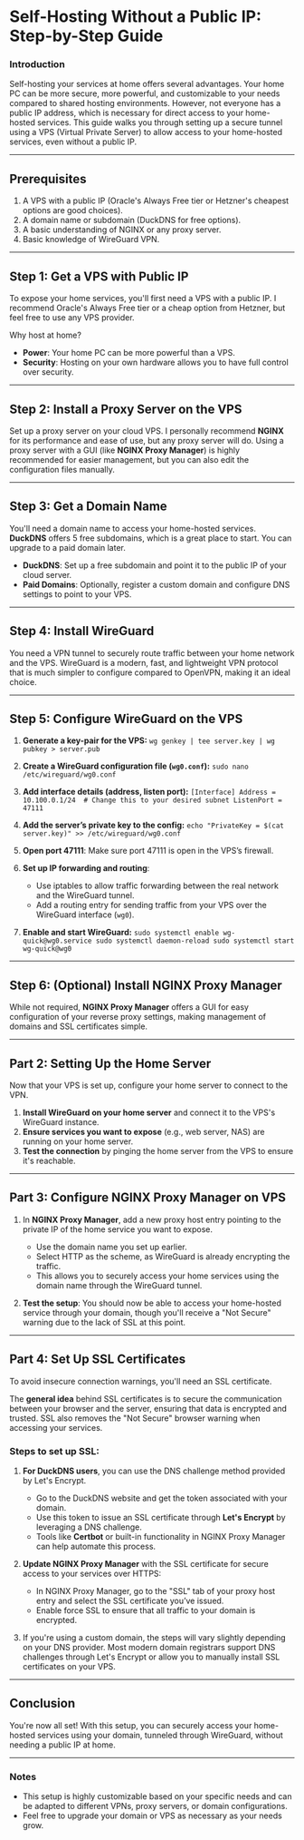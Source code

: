 # Self-Hosting Without a Public IP: Step-by-Step Guide

### Introduction
Self-hosting your services at home offers several advantages. Your home PC can be more secure, more powerful, and customizable to your needs compared to shared hosting environments. However, not everyone has a public IP address, which is necessary for direct access to your home-hosted services. This guide walks you through setting up a secure tunnel using a VPS (Virtual Private Server) to allow access to your home-hosted services, even without a public IP.

---

## Prerequisites
1. A VPS with a public IP (Oracle's Always Free tier or Hetzner's cheapest options are good choices).
2. A domain name or subdomain (DuckDNS for free options).
3. A basic understanding of NGINX or any proxy server.
4. Basic knowledge of WireGuard VPN.

---

## Step 1: Get a VPS with Public IP
To expose your home services, you'll first need a VPS with a public IP. I recommend Oracle's Always Free tier or a cheap option from Hetzner, but feel free to use any VPS provider.

Why host at home?
- **Power**: Your home PC can be more powerful than a VPS.
- **Security**: Hosting on your own hardware allows you to have full control over security.

---

## Step 2: Install a Proxy Server on the VPS
Set up a proxy server on your cloud VPS. I personally recommend **NGINX** for its performance and ease of use, but any proxy server will do. Using a proxy server with a GUI (like **NGINX Proxy Manager**) is highly recommended for easier management, but you can also edit the configuration files manually.

---

## Step 3: Get a Domain Name
You'll need a domain name to access your home-hosted services. **DuckDNS** offers 5 free subdomains, which is a great place to start. You can upgrade to a paid domain later.

- **DuckDNS**: Set up a free subdomain and point it to the public IP of your cloud server.
- **Paid Domains**: Optionally, register a custom domain and configure DNS settings to point to your VPS.

---

## Step 4: Install WireGuard
You need a VPN tunnel to securely route traffic between your home network and the VPS. WireGuard is a modern, fast, and lightweight VPN protocol that is much simpler to configure compared to OpenVPN, making it an ideal choice.

---

## Step 5: Configure WireGuard on the VPS

1. **Generate a key-pair for the VPS:**
   `
   wg genkey | tee server.key | wg pubkey > server.pub
   `

2. **Create a WireGuard configuration file (`wg0.conf`):**
   `
   sudo nano /etc/wireguard/wg0.conf
   `

3. **Add interface details (address, listen port):**
   `
   [Interface]
   Address = 10.100.0.1/24  # Change this to your desired subnet
   ListenPort = 47111
   `

4. **Add the server’s private key to the config:**
   `
   echo "PrivateKey = $(cat server.key)" >> /etc/wireguard/wg0.conf
   `

5. **Open port 47111**: Make sure port 47111 is open in the VPS’s firewall.

6. **Set up IP forwarding and routing**:
   - Use iptables to allow traffic forwarding between the real network and the WireGuard tunnel.
   - Add a routing entry for sending traffic from your VPS over the WireGuard interface (`wg0`).

7. **Enable and start WireGuard:**
   `
   sudo systemctl enable wg-quick@wg0.service
   sudo systemctl daemon-reload
   sudo systemctl start wg-quick@wg0
   `

---

## Step 6: (Optional) Install NGINX Proxy Manager
While not required, **NGINX Proxy Manager** offers a GUI for easy configuration of your reverse proxy settings, making management of domains and SSL certificates simple.

---

## Part 2: Setting Up the Home Server
Now that your VPS is set up, configure your home server to connect to the VPN.

1. **Install WireGuard on your home server** and connect it to the VPS's WireGuard instance.
2. **Ensure services you want to expose** (e.g., web server, NAS) are running on your home server.
3. **Test the connection** by pinging the home server from the VPS to ensure it's reachable.

---

## Part 3: Configure NGINX Proxy Manager on VPS

1. In **NGINX Proxy Manager**, add a new proxy host entry pointing to the private IP of the home service you want to expose.
   - Use the domain name you set up earlier.
   - Select HTTP as the scheme, as WireGuard is already encrypting the traffic.
   - This allows you to securely access your home services using the domain name through the WireGuard tunnel.

2. **Test the setup**: You should now be able to access your home-hosted service through your domain, though you'll receive a "Not Secure" warning due to the lack of SSL at this point.

---

## Part 4: Set Up SSL Certificates
To avoid insecure connection warnings, you'll need an SSL certificate.

The **general idea** behind SSL certificates is to secure the communication between your browser and the server, ensuring that data is encrypted and trusted. SSL also removes the "Not Secure" browser warning when accessing your services.

### Steps to set up SSL:

1. **For DuckDNS users**, you can use the DNS challenge method provided by Let's Encrypt.
   - Go to the DuckDNS website and get the token associated with your domain.
   - Use this token to issue an SSL certificate through **Let's Encrypt** by leveraging a DNS challenge.
   - Tools like **Certbot** or built-in functionality in NGINX Proxy Manager can help automate this process.

2. **Update NGINX Proxy Manager** with the SSL certificate for secure access to your services over HTTPS:
   - In NGINX Proxy Manager, go to the "SSL" tab of your proxy host entry and select the SSL certificate you’ve issued.
   - Enable force SSL to ensure that all traffic to your domain is encrypted.

3. If you're using a custom domain, the steps will vary slightly depending on your DNS provider. Most modern domain registrars support DNS challenges through Let's Encrypt or allow you to manually install SSL certificates on your VPS.

---

## Conclusion
You're now all set! With this setup, you can securely access your home-hosted services using your domain, tunneled through WireGuard, without needing a public IP at home.

---

### Notes
- This setup is highly customizable based on your specific needs and can be adapted to different VPNs, proxy servers, or domain configurations.
- Feel free to upgrade your domain or VPS as necessary as your needs grow.
```
